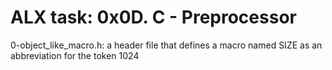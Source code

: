 # ALX task: 0x0D. C - Preprocessor
0-object_like_macro.h: a header file that defines a macro named SIZE as an abbreviation for the token 1024
